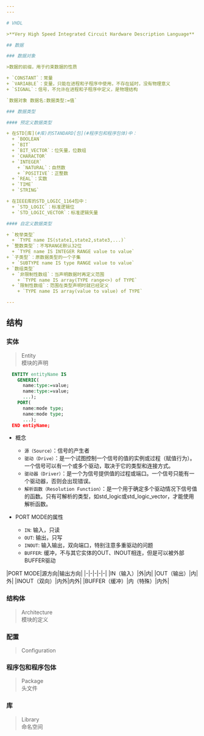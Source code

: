 ```yaml
---
---

# VHDL

>**Very High Speed Integrated Circuit Hardware Description Language**

## 数据

### 数据对象

>数据的前缀，用于约束数据的性质

+ `CONSTANT`：常量
+ `VARIABLE`：变量，只能在进程和子程序中使用，不存在延时，没有物理意义
+ `SIGNAL`：信号，不允许在进程和子程序中定义，是物理结构

`数据对象 数据名:数据类型:=值`

### 数据类型

#### 预定义数据类型

+ 在STD[库](#库)的STANDARD[包](#程序包和程序包体)中：
  + `BOOLEAN`
  + `BIT`
  + `BIT_VECTOR`：位矢量，位数组
  + `CHARACTOR`
  + `INTEGER`
    + `NATURAL`：自然数
    + `POSITIVE`：正整数
  + `REAL`：实数
  + `TIME`
  + `STRING`

+ 在IEEE库的STD_LOGIC_1164包中：
  + `STD_LOGIC`：标准逻辑位
  + `STD_LOGIC_VECTOR`：标准逻辑矢量

#### 自定义数据类型

+ `枚举类型`
  + `TYPE name IS(state1,state2,state3,...)`
+ `整数类型`：不写RANGE默认32位
  + `TYPE name IS INTEGER RANGE value to value`
+ `子类型`：原数据类型的一个子集
  + `SUBTYPE name IS type RANGE value to value`
+ `数组类型`
  + `非限制性数组`：当声明数据时再定义范围
    + `TYPE name IS array(TYPE range<>) of TYPE`
  + `限制性数组`：范围在类型声明时就已经定义
    + `TYPE name IS array(value to value) of TYPE` 

---
```


## 结构

### 实体

>Entity  
>模块的声明

```vhdl
  ENTITY entityName IS
    GENERIC(
      name:type:=value;
      name:type:=value;
      ...);
    PORT(
      name:mode type;
      name:mode type;
      ...);
  END entiyName;
```

+ 概念
  + `源（Source）`：信号的产生者
  + `驱动（Drive）`：是一个试图控制一个信号的值的实例或过程（赋值行为）。一个信号可以有一个或多个驱动，取决于它的类型和连接方式。
  + `驱动器（Driver）`：是一个为信号提供值的过程或端口。一个信号只能有一个驱动器，否则会出现错误。
  + `解析函数（Resolution Function）`：是一个用于确定多个驱动情况下信号值的函数。只有可解析的类型，如std_logic或std_logic_vector，才能使用解析函数。

+ PORT MODE的属性
  + `IN`: 输入，只读
  + `OUT`: 输出，只写
  + `INOUT`: 输入输出，双向端口，特别注意多重驱动的问题
  + `BUFFER`: 缓冲，不与其它实体的OUT、INOUT相连，但是可以被外部BUFFER驱动

|PORT MODE|源方向|输出方向|
|-|-|-|-|-|
|IN（输入）|外|内|
|OUT（输出）|内|外|
|INOUT（双向）|内外|内外|
|BUFFER（缓冲）|内（特殊）|内外|

### 结构体

>Architecture  
>模块的定义

### 配置

>Configuration

### 程序包和程序包体

>Package  
>头文件

### 库

>Library  
>命名空间
